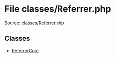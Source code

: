 File classes/Referrer.php
=========

Source: [classes/Referrer.php](https://github.com/PrestaShop/PrestaShop/blob/1.5.0.15/classes/Referrer.php)


Classes
-------

* [ReferrerCore](class.ReferrerCore.md)

